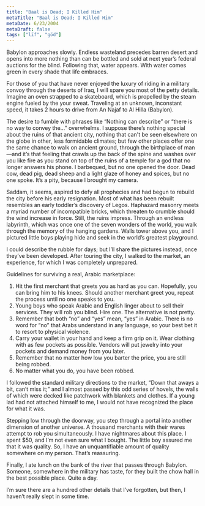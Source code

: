 ```yaml
---
title: "Baal is Dead; I Killed Him"
metaTitle: "Baal is Dead; I Killed Him"
metaDate: 6/23/2004
metaDraft: false
tags: ["lïf", "göd"]
---
```


Babylon approaches slowly. Endless wasteland precedes barren desert and opens into more nothing than can be bottled and sold at next year’s federal auctions for the blind. Following that, water appears. With water comes green in every shade that life embraces.

For those of you that have never enjoyed the luxury of riding in a military convoy through the deserts of Iraq, I will spare you most of the petty details. Imagine an oven strapped to a skateboard, which is propelled by the steam engine fueled by the your sweat. Traveling at an unknown, inconstant speed, it takes 2 hours to drive from An Najaf to Al Hilla (Babylon).

The desire to fumble with phrases like “Nothing can describe” or “there is no way to convey the…” overwhelms. I suppose there’s nothing special about the ruins of that ancient city, nothing that can't be seen elsewhere on the globe in other, less formidable climates; but few other places offer one the same chance to walk on ancient ground, through the birthplace of man—and it’s that feeling that crawls up the back of the spine and washes over you like fire as you stand on top of the ruins of a temple for a god that no longer answers his phone. I barbequed, but no one opened the door. Dead cow, dead pig, dead sheep and a light glaze of honey and spices, but no one spoke. It’s a pity, because I brought my camera.

Saddam, it seems, aspired to defy all prophecies and had begun to rebuild the city before his early resignation. Most of what has been rebuilt resembles an early toddler’s discovery of Legos. Haphazard masonry meets a myriad number of incompatible bricks, which threaten to crumble should the wind increase in force. Still, the ruins impress. Through an endless labyrinth, which was once one of the seven wonders of the world, you walk through the memory of the hanging gardens. Walls tower above you, and I pictured little boys playing hide and seek in the world’s greatest playground.

I could describe the rubble for days; but I’ll share the pictures instead, once they’ve been developed. After touring the city, I walked to the market, an experience, for which I was completely unprepared.

Guidelines for surviving a real, Arabic marketplace:

1.  Hit the first merchant that greets you as hard as you can. Hopefully, you can bring him to his knees. Should another merchant greet you, repeat the process until no one speaks to you.
2.  Young boys who speak Arabic and English linger about to sell their services. They will rob you blind. Hire one. The alternative is not pretty.
3.  Remember that both “no” and “yes” mean, “yes” in Arabic. There is no word for “no” that Arabs understand in any language, so your best bet it to resort to physical violence.
4.  Carry your wallet in your hand and keep a firm grip on it. Wear clothing with as few pockets as possible. Vendors will put jewelry into your pockets and demand money from you later.
5.  Remember that no matter how low you barter the price, you are still being robbed.
6.  No matter what you do, you have been robbed.

I followed the standard military directions to the market, “Down that aways a bit, can’t miss it;” and I almost passed by this odd series of hovels, the walls of which were decked like patchwork with blankets and clothes. If a young lad had not attached himself to me, I would not have recognized the place for what it was.  

Stepping low through the doorway, you step through a portal into another dimension of another universe. A thousand merchants with their wares attempt to rob you simultaneously. I have nightmares about this place. I spent $50, and I’m not even sure what I bought. The little boy assured me that it was quality. So, I have an unquantifiable amount of quality somewhere on my person. That’s reassuring.

Finally, I ate lunch on the bank of the river that passes through Babylon. Someone, somewhere in the military has taste, for they built the chow hall in the best possible place. Quite a day.

I’m sure there are a hundred other details that I’ve forgotten, but then, I haven’t really slept in some time.
